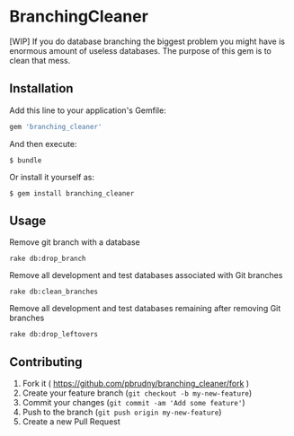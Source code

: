 # BranchingCleaner

[WIP] If you do database branching the biggest problem you might have is enormous amount of useless databases.
The purpose of this gem is to clean that mess.

## Installation

Add this line to your application's Gemfile:

```ruby
gem 'branching_cleaner'
```

And then execute:

    $ bundle

Or install it yourself as:

    $ gem install branching_cleaner

## Usage

Remove git branch with a database

    rake db:drop_branch

Remove all development and test databases associated with Git branches

    rake db:clean_branches

Remove all development and test databases remaining after removing Git branches
    
    rake db:drop_leftovers


## Contributing

1. Fork it ( https://github.com/pbrudny/branching_cleaner/fork )
2. Create your feature branch (`git checkout -b my-new-feature`)
3. Commit your changes (`git commit -am 'Add some feature'`)
4. Push to the branch (`git push origin my-new-feature`)
5. Create a new Pull Request
